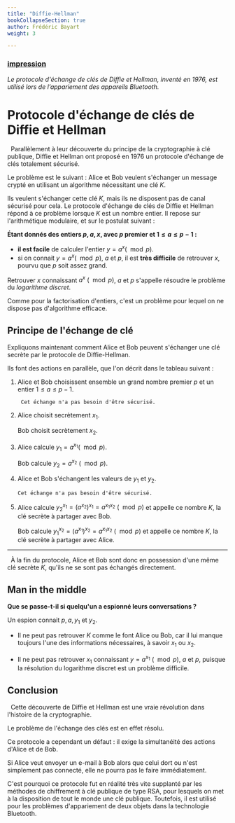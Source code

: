 ```yaml
---
title: "Diffie-Hellman"
bookCollapseSection: true
author: Frédéric Bayart
weight: 3

---
```


### [impression](/uploads/docnsitale/securisation/diffiehelman.pdf)

_Le protocole d'échange de clés de Diffie et Hellman, inventé en 1976,_
_est utilisé lors de l’appariement des appareils Bluetooth._

# Protocole d'échange de clés de Diffie et Hellman

  Parallèlement à leur découverte du principe de la cryptographie à clé
publique, Diffie et Hellman ont proposé en 1976 un protocole d'échange
de clés totalement sécurisé.


Le problème est le suivant : Alice et Bob veulent s'échanger un message crypté
en utilisant un algorithme nécessitant une clé $K$.

Ils veulent s'échanger cette clé $K$, mais ils ne disposent pas de canal
sécurisé pour cela. Le protocole d'échange de clés de Diffie et Hellman répond
à ce problème lorsque $K$ est un nombre entier. Il repose sur l'arithmétique
modulaire, et sur le postulat suivant :

**Étant donnés des entiers $p,a,x$, avec $p$ premier et $1\leq a\leq p-1$ :**

*   **il est facile** de calculer l'entier $y=a^x (\mod p)$.
*   si on connait $y=a^x (\mod p)$, $a$ et $p$,
    il est **très difficile** de retrouver $x$, pourvu que $p$ soit assez grand.

Retrouver $x$ connaissant $a^x\ (\mod p)$, $a$ et $p$
s'appelle résoudre le problème du _logarithme discret_.

Comme pour la factorisation d'entiers, c'est un problème pour lequel
on ne dispose pas d'algorithme efficace.

## Principe de l'échange de clé

Expliquons maintenant comment Alice et Bob peuvent s'échanger une clé
secrète par le protocole de Diffie-Hellman.

Ils font des actions en parallèle, que l'on décrit dans le tableau suivant :

1.  Alice et Bob choisissent ensemble un grand
    nombre premier $p$ et un entier $1\leq a\leq p-1$.

         Cet échange n'a pas besoin d'être sécurisé.

2.  Alice choisit secrètement $x_1$.

    Bob choisit secrètement $x_2$.

3.  Alice calcule $y_1=a^{x_1} (\mod p)$.

    Bob calcule $y_2=a^{x_2}\ (\mod p)$.

4.  Alice et Bob s'échangent les valeurs de
    $y_1$ et $y_2$.

        Cet échange n'a pas besoin d'être sécurisé.

5.  Alice calcule $y_2^{x_1}=(a^{x_2})^{x_1}=a^{x_1x_2}\ (\mod p)$
    et appelle ce nombre $K$, la clé secrète à partager avec Bob.


    Bob calcule $y_1^{x_2}=(a^{x_1})^{x_2}=a^{x_1x_2}\ (\mod p)$
    et appelle ce nombre $K$, la clé secrète à partager avec Alice.

---

  À la fin du protocole, Alice et Bob sont donc en possession d'une
même clé secrète $K$, qu'ils ne se sont pas échangés directement.

## Man in the middle

**Que se passe-t-il si quelqu'un a espionné leurs conversations ?**

Un espion connait $p,a,y_1$ et $y_2$.

*   Il ne peut pas retrouver $K$ comme le font Alice ou Bob, car
    il lui manque toujours l'une des informations nécessaires, à savoir
    $x_1$ ou $x_2$.

*   Il ne peut pas retrouver $x_1$ connaissant
    $y=a^{x_1}\ (\mod p)$, $a$ et $p$, puisque la résolution du
    logarithme discret est un problème difficile.

## Conclusion

  Cette découverte de Diffie et Hellman est une vraie révolution dans
l'histoire de la cryptographie.

Le problème de l'échange des clés est en effet résolu.

Ce protocole a cependant un défaut : il exige la simultanéité des actions
d'Alice et de Bob.

Si Alice veut envoyer un e-mail à Bob alors que celui
dort ou n'est simplement pas connecté, elle ne pourra pas le faire
immédiatement.

C'est pourquoi ce protocole fut en réalité très vite supplanté par les
méthodes de chiffrement à clé publique de type RSA, pour lesquels on met
à la disposition de tout le monde une clé publique. Toutefois, il est
utilisé pour les problèmes d'appariement de deux objets dans la technologie
Bluetooth.
